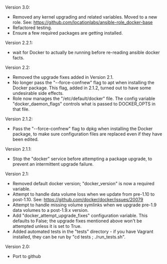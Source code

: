 Version 3.0:
 - Removed any kernel upgrading and related variables. Moved to a new role.
   See: https://github.com/locationlabs/ansible-role_docker-base
 - Refactored testing.
 - Ensure a few required packages are getting installed.  
 
Version 2.2.1:
 - wait for Docker to actually be running before re-reading ansible docker facts.

Version 2.2:
 - Removed the upgrade fixes added in Version 2.1.
 - No longer pass the "--force-confnew" flag to apt when installing the Docker package.
   This flag, added in 2.1.2, turned out to have some undesirable side effects.
 - Role now manages the "/etc/default/docker" file. The config variable "docker_daemon_flags"
   controls what is passed to DOCKER_OPTS in that file.

Version 2.1.2:
 - Pass the "--force-confnew" flag to dpkg when installing the Docker package, to make
   sure configuration files are replaced even if they have been edited.

Version 2.1.1:
 - Stop the "docker" service before attempting a package upgrade, to prevent an intermittent
   upgrade failure.

Version 2.1:
 - Removed default docker version; "docker_version" is now a required variable.
 - Attempt to handle data volume loss when we update from pre-1.10 to post-1.10.
   See: https://github.com/docker/docker/issues/20079
 - Attempt to handle missing volume symlinks when we upgrade pre-1.9 data volumes
   to a post-1.9.x version.
 - Add "docker_attempt_upgrade_fixes" configuration variable. This defaults to False;
   the upgrade fixes mentioned above won't be attempted unless it is set to True.
 - Added automated tests in the "tests" directory - if you have Vagrant installed, they
   can be run by "cd tests ; ./run_tests.sh".

Version 2.0:
  - Port to github

